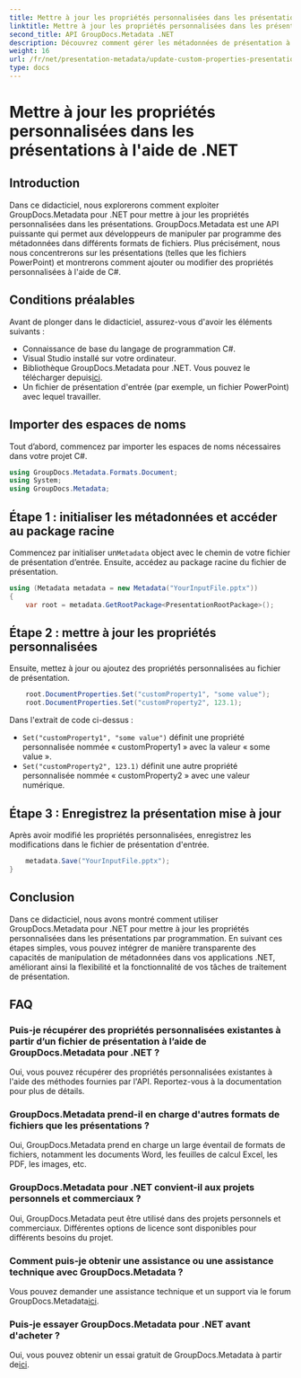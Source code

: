 ```yaml
---
title: Mettre à jour les propriétés personnalisées dans les présentations à l'aide de .NET
linktitle: Mettre à jour les propriétés personnalisées dans les présentations à l'aide de .NET
second_title: API GroupDocs.Metadata .NET
description: Découvrez comment gérer les métadonnées de présentation à l’aide de GroupDocs.Metadata pour .NET. Mettez à jour efficacement les propriétés personnalisées dans les fichiers PowerPoint.
weight: 16
url: /fr/net/presentation-metadata/update-custom-properties-presentations/
type: docs
---
```

# Mettre à jour les propriétés personnalisées dans les présentations à l'aide de .NET

## Introduction
Dans ce didacticiel, nous explorerons comment exploiter GroupDocs.Metadata pour .NET pour mettre à jour les propriétés personnalisées dans les présentations. GroupDocs.Metadata est une API puissante qui permet aux développeurs de manipuler par programme des métadonnées dans différents formats de fichiers. Plus précisément, nous nous concentrerons sur les présentations (telles que les fichiers PowerPoint) et montrerons comment ajouter ou modifier des propriétés personnalisées à l'aide de C#.
## Conditions préalables
Avant de plonger dans le didacticiel, assurez-vous d'avoir les éléments suivants :
- Connaissance de base du langage de programmation C#.
- Visual Studio installé sur votre ordinateur.
-  Bibliothèque GroupDocs.Metadata pour .NET. Vous pouvez le télécharger depuis[ici](https://releases.groupdocs.com/metadata/net/).
- Un fichier de présentation d'entrée (par exemple, un fichier PowerPoint) avec lequel travailler.

## Importer des espaces de noms
Tout d’abord, commencez par importer les espaces de noms nécessaires dans votre projet C#.
```csharp
using GroupDocs.Metadata.Formats.Document;
using System;
using GroupDocs.Metadata;
```
## Étape 1 : initialiser les métadonnées et accéder au package racine
 Commencez par initialiser un`Metadata` object avec le chemin de votre fichier de présentation d’entrée. Ensuite, accédez au package racine du fichier de présentation.
```csharp
using (Metadata metadata = new Metadata("YourInputFile.pptx"))
{
    var root = metadata.GetRootPackage<PresentationRootPackage>();
```
## Étape 2 : mettre à jour les propriétés personnalisées
Ensuite, mettez à jour ou ajoutez des propriétés personnalisées au fichier de présentation.
```csharp
    root.DocumentProperties.Set("customProperty1", "some value");
    root.DocumentProperties.Set("customProperty2", 123.1);
```
Dans l'extrait de code ci-dessus :
- `Set("customProperty1", "some value")` définit une propriété personnalisée nommée « customProperty1 » avec la valeur « some value ».
- `Set("customProperty2", 123.1)` définit une autre propriété personnalisée nommée « customProperty2 » avec une valeur numérique.
## Étape 3 : Enregistrez la présentation mise à jour
Après avoir modifié les propriétés personnalisées, enregistrez les modifications dans le fichier de présentation d'entrée.
```csharp
    metadata.Save("YourInputFile.pptx");
}
```

## Conclusion
Dans ce didacticiel, nous avons montré comment utiliser GroupDocs.Metadata pour .NET pour mettre à jour les propriétés personnalisées dans les présentations par programmation. En suivant ces étapes simples, vous pouvez intégrer de manière transparente des capacités de manipulation de métadonnées dans vos applications .NET, améliorant ainsi la flexibilité et la fonctionnalité de vos tâches de traitement de présentation.

## FAQ
### Puis-je récupérer des propriétés personnalisées existantes à partir d’un fichier de présentation à l’aide de GroupDocs.Metadata pour .NET ?
Oui, vous pouvez récupérer des propriétés personnalisées existantes à l'aide des méthodes fournies par l'API. Reportez-vous à la documentation pour plus de détails.
### GroupDocs.Metadata prend-il en charge d'autres formats de fichiers que les présentations ?
Oui, GroupDocs.Metadata prend en charge un large éventail de formats de fichiers, notamment les documents Word, les feuilles de calcul Excel, les PDF, les images, etc.
### GroupDocs.Metadata pour .NET convient-il aux projets personnels et commerciaux ?
Oui, GroupDocs.Metadata peut être utilisé dans des projets personnels et commerciaux. Différentes options de licence sont disponibles pour différents besoins du projet.
### Comment puis-je obtenir une assistance ou une assistance technique avec GroupDocs.Metadata ?
 Vous pouvez demander une assistance technique et un support via le forum GroupDocs.Metadata[ici](https://forum.groupdocs.com/c/metadata/14).
### Puis-je essayer GroupDocs.Metadata pour .NET avant d'acheter ?
 Oui, vous pouvez obtenir un essai gratuit de GroupDocs.Metadata à partir de[ici](https://releases.groupdocs.com/).